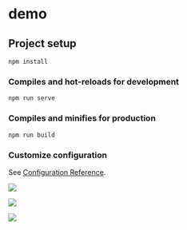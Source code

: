 # demo

## Project setup
```
npm install
```

### Compiles and hot-reloads for development
```
npm run serve
```

### Compiles and minifies for production
```
npm run build
```

### Customize configuration
See [Configuration Reference](https://cli.vuejs.org/config/).



![](http://cdn.mc.huluxia.net/g4/M01/58/E2/rBAAdl9tTY6AHQY0AANUSFS1EhA409.png)

![](http://cdn.mc.huluxia.net/g4/M01/58/E3/rBAAdl9tTaSAXHE-AAM3H_IpaLQ458.png)

![](http://cdn.mc.huluxia.net/g4/M01/58/E3/rBAAdl9tTceAZDqFAAOsWXJQlBk325.png)